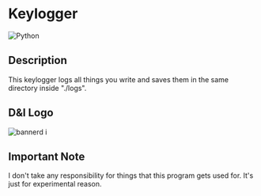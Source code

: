 # Keylogger
![Python](https://img.shields.io/badge/python-3670A0?style=for-the-badge&logo=python&logoColor=ffdd54)
## Description
This keylogger logs all things you write and saves them in the same directory inside "./logs".
## D&I Logo

![bannerd i](https://github.com/Ivole32/Mc-Server-Builder/assets/158351052/1ddbd9ff-9783-42d2-9e31-a1f3a1a0b768)

## Important Note
I don't take any responsibility for things that this program gets used for. It's just for experimental reason.
